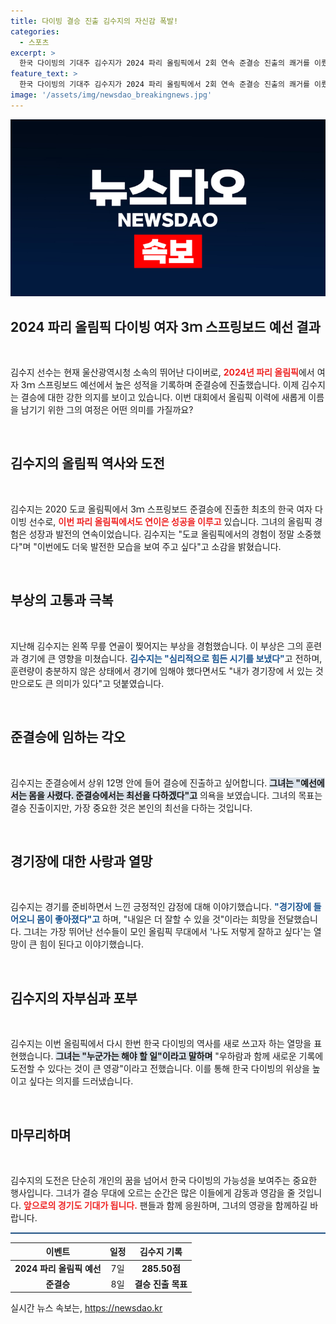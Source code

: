 ```yaml
---
title: 다이빙 결승 진출 김수지의 자신감 폭발!
categories:
  - 스포츠
excerpt: >
  한국 다이빙의 기대주 김수지가 2024 파리 올림픽에서 2회 연속 준결승 진출의 쾌거를 이뤘습니다. 부상 속에서도 예선 합계 285.50점으로 준결승 진출에 성공하며 결승에서도 더 높이 도약하겠다고 다짐했습니다.
feature_text: >
  한국 다이빙의 기대주 김수지가 2024 파리 올림픽에서 2회 연속 준결승 진출의 쾌거를 이뤘습니다. 부상 속에서도 예선 합계 285.50점으로 준결승 진출에 성공하며 결승에서도 더 높이 도약하겠다고 다짐했습니다.
image: '/assets/img/newsdao_breakingnews.jpg'
---
```


<p><img src="/assets/img/newsdao_breakingnews.jpg" alt="koreaapp 속보" /></p>

<h2 data-ke-size="size26">2024 파리 올림픽 다이빙 여자 3ｍ 스프링보드 예선 결과</h2>

<p data-ke-size="size16">&nbsp;</p>

<p>김수지 선수는 현재 울산광역시청 소속의 뛰어난 다이버로, <b><span style="color: #ee2323;">2024년 파리 올림픽</span></b>에서 여자 3ｍ 스프링보드 예선에서 높은 성적을 기록하며 준결승에 진출했습니다. 이제 김수지는 결승에 대한 강한 의지를 보이고 있습니다. 이번 대회에서 올림픽 이력에 새롭게 이름을 남기기 위한 그의 여정은 어떤 의미를 가질까요?</p>

<p data-ke-size="size16">&nbsp;</p>

<h2 data-ke-size="size26">김수지의 올림픽 역사와 도전</h2>

<p data-ke-size="size16">&nbsp;</p>

<p>김수지는 2020 도쿄 올림픽에서 3ｍ 스프링보드 준결승에 진출한 최초의 한국 여자 다이빙 선수로, <b><span style="color: #ee2323;">이번 파리 올림픽에서도 연이은 성공을 이루고</span></b> 있습니다. 그녀의 올림픽 경험은 성장과 발전의 연속이었습니다. 김수지는 "도쿄 올림픽에서의 경험이 정말 소중했다"며 "이번에도 더욱 발전한 모습을 보여 주고 싶다"고 소감을 밝혔습니다. </p>

<p data-ke-size="size16">&nbsp;</p>

<h2 data-ke-size="size26">부상의 고통과 극복</h2>

<p data-ke-size="size16">&nbsp;</p>

<p>지난해 김수지는 왼쪽 무릎 연골이 찢어지는 부상을 경험했습니다. 이 부상은 그의 훈련과 경기에 큰 영향을 미쳤습니다. <b><span style="color: #1a5490;">김수지는 "심리적으로 힘든 시기를 보냈다"</span></b>고 전하며, 훈련량이 충분하지 않은 상태에서 경기에 임해야 했다면서도 "내가 경기장에 서 있는 것만으로도 큰 의미가 있다"고 덧붙였습니다.</p>

<p data-ke-size="size16">&nbsp;</p>

<h2 data-ke-size="size26">준결승에 임하는 각오</h2>

<p data-ke-size="size16">&nbsp;</p>

<p>김수지는 준결승에서 상위 12명 안에 들어 결승에 진출하고 싶어합니다. <b><span style="background-color: #21538527;">그녀는 "예선에서는 몸을 사렸다. 준결승에서는 최선을 다하겠다"고</span></b> 의욕을 보였습니다. 그녀의 목표는 결승 진출이지만, 가장 중요한 것은 본인의 최선을 다하는 것입니다.</p>

<p data-ke-size="size16">&nbsp;</p>

<h2 data-ke-size="size26">경기장에 대한 사랑과 열망</h2>

<p data-ke-size="size16">&nbsp;</p>

<p>김수지는 경기를 준비하면서 느낀 긍정적인 감정에 대해 이야기했습니다. <b><span style="color: #1a5490;">"경기장에 들어오니 몸이 좋아졌다"고</span></b> 하며, "내일은 더 잘할 수 있을 것"이라는 희망을 전달했습니다. 그녀는 가장 뛰어난 선수들이 모인 올림픽 무대에서 '나도 저렇게 잘하고 싶다'는 열망이 큰 힘이 된다고 이야기했습니다.</p>

<p data-ke-size="size16">&nbsp;</p>

<h2 data-ke-size="size26">김수지의 자부심과 포부</h2>

<p data-ke-size="size16">&nbsp;</p>

<p>김수지는 이번 올림픽에서 다시 한번 한국 다이빙의 역사를 새로 쓰고자 하는 열망을 표현했습니다. <b><span style="background-color: #21538527;">그녀는 "누군가는 해야 할 일"이라고 말하며</span></b> "우하람과 함께 새로운 기록에 도전할 수 있다는 것이 큰 영광"이라고 전했습니다. 이를 통해 한국 다이빙의 위상을 높이고 싶다는 의지를 드러냈습니다.</p>

<p data-ke-size="size16">&nbsp;</p>

<h2 data-ke-size="size26">마무리하며</h2>

<p data-ke-size="size16">&nbsp;</p>

<p>김수지의 도전은 단순히 개인의 꿈을 넘어서 한국 다이빙의 가능성을 보여주는 중요한 행사입니다. 그녀가 결승 무대에 오르는 순간은 많은 이들에게 감동과 영감을 줄 것입니다. <b><span style="color: #ee2323;">앞으로의 경기도 기대가 됩니다.</span></b> 팬들과 함께 응원하며, 그녀의 영광을 함께하길 바랍니다. </p>

<hr style="height:2px; background-color:#215385; border:none;" />

<table style="width: 100%;">
    <thead>
        <tr>
            <th style="text-align: center;"><b>이벤트</b></th>
            <th style="text-align: center;"><b>일정</b></th>
            <th style="text-align: center;"><b>김수지 기록</b></th>
        </tr>
    </thead>
    <tbody>
        <tr>
            <td style="text-align: center; height: 17px;"><b>2024 파리 올림픽 예선</b></td>
            <td style="text-align: center; height: 17px;">7일</td>
            <td style="text-align: center; height: 17px;"><b>285.50점</b></td>
        </tr>
        <tr>
            <td style="text-align: center; height: 17px;"><b>준결승</b></td>
            <td style="text-align: center; height: 17px;">8일</td>
            <td style="text-align: center; height: 17px;"><b>결승 진출 목표</b></td>
        </tr>
    </tbody>
</table>
실시간 뉴스 속보는, <a href="https://newsdao.kr" rel="dofollow">https://newsdao.kr</a>


